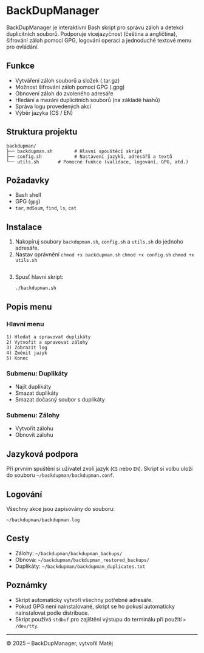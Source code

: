 # BackDupManager

BackDupManager je interaktivní Bash skript pro správu záloh a detekci duplicitních souborů. Podporuje vícejazyčnost (čeština a angličtina), šifrování záloh pomocí GPG, logování operací a jednoduché textové menu pro ovládání.

## Funkce

- Vytváření záloh souborů a složek (.tar.gz)
- Možnost šifrování záloh pomocí GPG (.gpg)
- Obnovení záloh do zvoleného adresáře
- Hledání a mazání duplicitních souborů (na základě hashů)
- Správa logu provedených akcí
- Výběr jazyka (CS / EN)

## Struktura projektu

```
backdupman/
├── backdupman.sh        # Hlavní spouštěcí skript
├── config.sh            # Nastavení jazyků, adresářů a textů
└── utils.sh       # Pomocné funkce (validace, logování, GPG, atd.)
```

## Požadavky

- Bash shell
- GPG (`gpg`)
- `tar`, `md5sum`, `find`, `ls`, `cat`

## Instalace

1. Nakopíruj soubory `backdupman.sh`, `config.sh` a `utils.sh` do jednoho adresáře.
2. Nastav oprávnění
   `chmod +x backdupman.sh`
   `chmod +x config.sh`
   `chmod +x utils.sh`
   ```
3. Spusť hlavní skript:
   ```bash
   ./backdupman.sh
   ```

## Popis menu

### Hlavní menu

```
1) Hledat a spravovat duplikáty
2) Vytvořit a spravovat zálohy
3) Zobrazit log
4) Změnit jazyk
5) Konec
```

### Submenu: Duplikáty

- Najít duplikáty
- Smazat duplikáty
- Smazat dočasný soubor s duplikáty

### Submenu: Zálohy

- Vytvořit zálohu
- Obnovit zálohu

## Jazyková podpora

Při prvním spuštění si uživatel zvolí jazyk (`CS` nebo `EN`). Skript si volbu uloží do souboru `~/backdupman/backdupman.conf`.

## Logování

Všechny akce jsou zapisovány do souboru:

```
~/backdupman/backdupman.log
```

## Cesty

- Zálohy: `~/backdupman/backdupman_backups/`
- Obnova: `~/backdupman/backdupman_restored_backups/`
- Duplikáty: `~/backdupman/backdupman_duplicates.txt`

## Poznámky

- Skript automaticky vytvoří všechny potřebné adresáře.
- Pokud GPG není nainstalované, skript se ho pokusí automaticky nainstalovat podle distribuce.
- Skript používá `stdbuf` pro zajištění výstupu do terminálu při použití `> /dev/tty`.

---

© 2025 – BackDupManager, vytvořil Matěj

